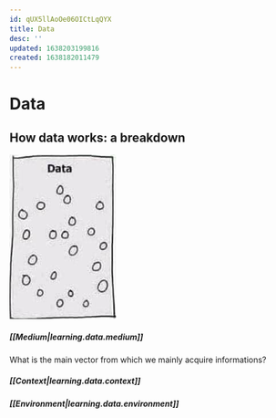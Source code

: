 ```yaml
---
id: qUX5llAoOe06OICtLqQYX
title: Data
desc: ''
updated: 1638203199816
created: 1638182011479
---
```

# Data

## How data works: a breakdown

![](/assets/images/data.png)



##### [[Medium|learning.data.medium]]
What is the main vector from which we mainly acquire informations?

##### [[Context|learning.data.context]]

##### [[Environment|learning.data.environment]]